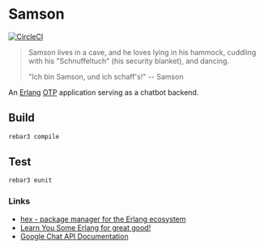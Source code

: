 # Samson
[![CircleCI](https://circleci.com/gh/meandor/samson.svg?style=svg)](https://circleci.com/gh/meandor/samson)
> Samson lives in a cave, and he loves lying in his hammock, cuddling with his "Schnuffeltuch" (his security blanket), and dancing.
>
> "Ich bin Samson, und ich schaff's!" -- Samson

An [Erlang](https://www.erlang.org/) [OTP](https://erlang.org/doc/design_principles/users_guide.html) application serving as a chatbot backend.

## Build
```bash
rebar3 compile
```

## Test
```bash
rebar3 eunit
```

### Links
 * [hex - package manager for the Erlang ecosystem](https://hex.pm/)
 * [Learn You Some Erlang for great good!](https://learnyousomeerlang.com/)
 * [Google Chat API Documentation](https://developers.google.com/hangouts/chat)
